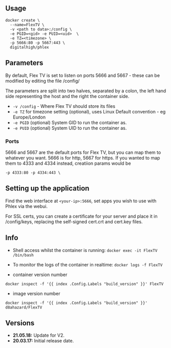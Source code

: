
## Usage

```
docker create \
  --name=FlexTV \
  -v <path to data>:/config \
  -e PGID=<gid> -e PUID=<uid>  \
  -e TZ=<timezone> \
  -p 5666:80 -p 5667:443 \
  digitalhigh/phlex
```

## Parameters

By default, Flex TV is set to listen on ports 5666 and 5667 - these can be modified by editing the file /config/

The parameters are split into two halves, separated by a colon, the left hand side representing the host and the right the container side. 

* `-v /config` - Where Flex TV should store its files
* `-e TZ` for timezone setting (optional), uses Linux Default convention - eg Europe/London
* `-e PGID` (optional) System GID to run the container as.
* `-e PUID` (optional) System UID to run the container as.

### Ports
5666 and 5667 are the default ports for Flex TV, but you can map them to whatever you want.
5666 is for http, 5667 for https. If you wanted to map them to 4333 and 4334 instead, creatiion params would be

```
-p 4333:80 -p 4334:443 \
```

## Setting up the application

Find the web interface at `<your-ip>:5666`, set apps you wish to use with Phlex via the webui.

For SSL certs, you can create a certificate for your server and place it in /config/keys,
replacing the self-signed cert.crt and cert.key files.

## Info

* Shell access whilst the container is running: `docker exec -it FlexTV /bin/bash`
* To monitor the logs of the container in realtime: `docker logs -f FlexTV`

* container version number 

`docker inspect -f '{{ index .Config.Labels "build_version" }}' FlexTV`

* image version number

`docker inspect -f '{{ index .Config.Labels "build_version" }}' d8ahazard/FlexTV`

## Versions

+ **21.05.18:** Update for V2.
+ **20.03.17:** Initial release date.

